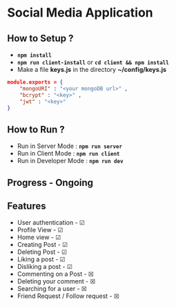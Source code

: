 # Social Media Application

## How to Setup ?
* **`npm install`**
* **`npm run client-install`** or **`cd client && npm install`**
* Make a file **keys.js** in the directory **~/config/keys.js**
```json
module.exports = {
    "mongoURI" : "<your mongoDB url>" ,
    "bcrypt" : "<key>" ,
    "jwt" : "<key>"
}
```
## How to Run ?
* Run in Server Mode : **`npm run server`**
* Run in Client Mode : **`npm run client`**
* Run in Developer Mode : **`npm run dev`**

## Progress - Ongoing
## Features
* User authentication - &#x2611;
* Profile View - &#x2611;
* Home view - &#x2611;
* Creating Post - &#x2611;
* Deleting Post - &#x2611;
* Liking a post - &#x2611;
* Disliking a post - &#x2611;
* Commenting on a Post - &#x2612;
* Deleting your comment - &#x2612;
* Searching for a user - &#x2612;
* Friend Request / Follow request - &#x2612;
